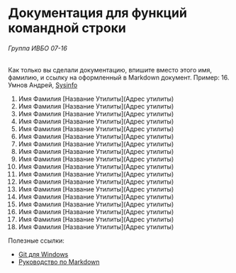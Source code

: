 # Документация для функций командной строки
###### Группа ИВБО 07-16

Как только вы сделали документацию, впишите вместо этого имя, фамилию, и ссылку на оформленный в Markdown документ.
Пример: 16. Умнов Андрей, [Sysinfo](github.com/repository/your_file.md)

1. Имя Фамилия [Название Утилиты](Адрес утилиты)
2. Имя Фамилия [Название Утилиты](Адрес утилиты)
3. Имя Фамилия [Название Утилиты](Адрес утилиты)
4. Имя Фамилия [Название Утилиты](Адрес утилиты)
5. Имя Фамилия [Название Утилиты](Адрес утилиты)
6. Имя Фамилия [Название Утилиты](Адрес утилиты)
7. Имя Фамилия [Название Утилиты](Адрес утилиты)
8. Имя Фамилия [Название Утилиты](Адрес утилиты)
9. Имя Фамилия [Название Утилиты](Адрес утилиты)
10. Имя Фамилия [Название Утилиты](Адрес утилиты)
11. Имя Фамилия [Название Утилиты](Адрес утилиты)
12. Имя Фамилия [Название Утилиты](Адрес утилиты)
13. Имя Фамилия [Название Утилиты](Адрес утилиты)
14. Имя Фамилия [Название Утилиты](Адрес утилиты)
15. Имя Фамилия [Название Утилиты](Адрес утилиты)
16. Имя Фамилия [Название Утилиты](Адрес утилиты)
17. Имя Фамилия [Название Утилиты](Адрес утилиты)
18. Имя Фамилия [Название Утилиты](Адрес утилиты)

Полезные ссылки:
* [Git для Windows](https://github.com/git-for-windows/git/releases/download/v2.24.0.windows.1/Git-2.24.0-32-bit.exe)
* [Руководство по Markdown](https://paulradzkov.com/2014/markdown_cheatsheet/)